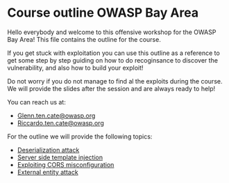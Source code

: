 # Course outline OWASP Bay Area 

Hello everybody and welcome to this offensive workshop for the OWASP Bay Area!
This file contains the outline for the course.

If you get stuck with exploitation you can use this outline as a reference to get some step by step guiding
on how to do recoginsance to discover the vulnerability, and also how to build your exploit!

Do not worry if you do not manage to find al the exploits during the course.
We will provide the slides after the session and are always ready to help!

You can reach us at:

* Glenn.ten.cate@owasp.org
* Riccardo.ten.cate@owasp.org


For the outline we will provide the following topics:

* [Deserialization attack](https://github.com/RiieCco/owasp-bay-area/blob/master/course-guide/server-side-template-injection/ssti.md)
* [Server side template injection](https://github.com/RiieCco/owasp-bay-area/blob/master/course-guide/server-side-template-injection/ssti.md)
* [Exploiting CORS misconfiguration](https://github.com/RiieCco/owasp-bay-area/tree/master/course-guide/CORS-misconfiguration)
* [External entity attack](https://github.com/RiieCco/owasp-bay-area/tree/master/course-guide/external-entity-attack)








